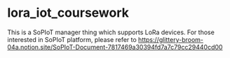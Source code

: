 # lora_iot_coursework
This is a SoPIoT manager thing which supports LoRa devices.
For those interested in SoPIoT platform, please refer to https://glittery-broom-04a.notion.site/SoPIoT-Document-7817469a30394fd7a7c79cc29440cd00
